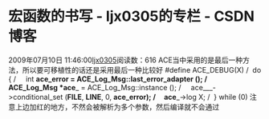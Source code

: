 # 宏函数的书写 - ljx0305的专栏 - CSDN博客
2009年07月10日 11:46:00[ljx0305](https://me.csdn.net/ljx0305)阅读数：616
ACE当中采用的是最后一种方法，所以要可移植性的话还是采用最后一种比较好
#define ACE_DEBUG(X) /
 do { /
    int __ace_error = ACE_Log_Msg::last_error_adapter (); /
    ACE_Log_Msg *ace___ = ACE_Log_Msg::instance (); /
    ace___->conditional_set (__FILE__, __LINE__, 0, __ace_error); /
    ace___->log X; /
 } while (0)
注意上边加红的地方，不然会被解析为多个参数，然后编译就不会通过
